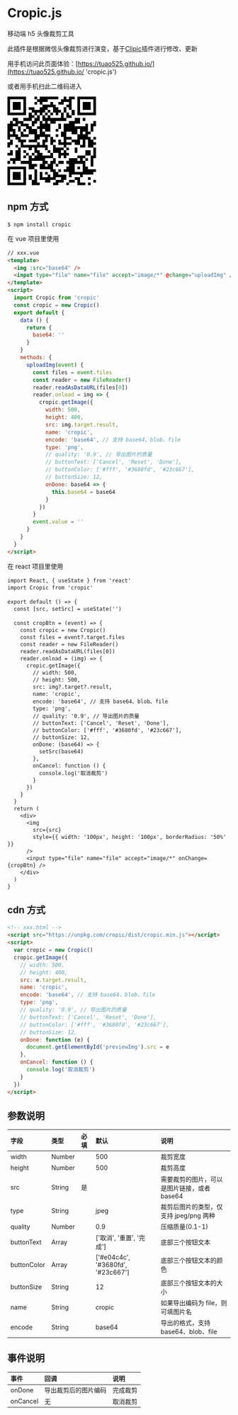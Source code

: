 <!--
 * @Author: ao.tu
 * @email: 2250467773@qq.com
 * @Date: 2024-01-04 10:53:07
 * @LastEditors: Do not edit
 * @LastEditTime: 2024-07-16 17:14:24
-->

# Cropic.js

移动端 h5 头像裁剪工具

此插件是根据微信头像裁剪进行演变，基于[Clipic](https://github.com/teojs/clipic)插件进行修改、更新

用手机访问此页面体验：[https://tuao525.github.io/](https://tuao525.github.io/ 'cropic.js')

或者用手机扫此二维码进入

![avatar](./src/assets/qrcode.png)

## npm 方式

```bath
$ npm install cropic
```

在 vue 项目里使用

```html
// xxx.vue
<template>
  <img :src="base64" />
  <input type="file" name="file" accept="image/*" @change="uploadImg" />
</template>
<script>
  import Cropic from 'cropic'
  const cropic = new Cropic()
  export default {
    data () {
      return {
        base64: ''
      }
    }
    methods: {
      uploadImg(event) {
        const files = event.files
        const reader = new FileReader()
        reader.readAsDataURL(files[0])
        reader.onload = img => {
          cropic.getImage({
            width: 500,
            height: 400,
            src: img.target.result,
            name: 'cropic',
            encode: 'base64', // 支持 base64、blob、file
            type: 'png',
            // quality: '0.9', // 导出图片的质量
            // buttonText: ['Cancel', 'Reset', 'Done'],
            // buttonColor: ['#fff', '#3680fd', '#23c667'],
            // buttonSize: 12,
            onDone: base64 => {
              this.base64 = base64
            }
          })
        }
        event.value = ''
      }
    }
  }
</script>
```

在 react 项目里使用

```tsx
import React, { useState } from 'react'
import Cropic from 'cropic'

export default () => {
  const [src, setSrc] = useState('')

  const cropBtn = (event) => {
    const cropic = new Cropic()
    const files = event?.target.files
    const reader = new FileReader()
    reader.readAsDataURL(files[0])
    reader.onload = (img) => {
      cropic.getImage({
        // width: 500,
        // height: 500,
        src: img?.target?.result,
        name: 'cropic',
        encode: 'base64', // 支持 base64、blob、file
        type: 'png',
        // quality: '0.9', // 导出图片的质量
        // buttonText: ['Cancel', 'Reset', 'Done'],
        // buttonColor: ['#fff', '#3680fd', '#23c667'],
        // buttonSize: 12,
        onDone: (base64) => {
          setSrc(base64)
        },
        onCancel: function () {
          console.log('取消裁剪')
        }
      })
    }
  }
  return (
    <div>
      <img
        src={src}
        style={{ width: '100px', height: '100px', borderRadius: '50%' }}
      />
      <input type="file" name="file" accept="image/*" onChange={cropBtn} />
    </div>
  )
}
```

## cdn 方式

```html
<!-- xxx.html -->
<script src="https://unpkg.com/cropic/dist/cropic.min.js"></script>
<script>
  var cropic = new Cropic()
  cropic.getImage({
    // width: 500,
    // height: 400,
    src: e.target.result,
    name: 'cropic',
    encode: 'base64', // 支持 base64、blob、file
    type: 'png',
    // quality: '0.9', // 导出图片的质量
    // buttonText: ['Cancel', 'Reset', 'Done'],
    // buttonColor: ['#fff', '#3680fd', '#23c667'],
    // buttonSize: 12,
    onDone: function (e) {
      document.getElementById('previewImg').src = e
    },
    onCancel: function () {
      console.log('取消裁剪')
    }
  })
</script>
```

## 参数说明

| 字段        | 类型   | 必填 | 默认                              | 说明                                        |
| :---------- | :----- | :--- | :-------------------------------- | :------------------------------------------ |
| width       | Number |      | 500                               | 裁剪宽度                                    |
| height      | Number |      | 500                               | 裁剪高度                                    |
| src         | String | 是   |                                   | 需要裁剪的图片，可以是图片链接，或者 base64 |
| type        | String |      | jpeg                              | 裁剪后图片的类型，仅支持 jpeg/png 两种      |
| quality     | Number |      | 0.9                               | 压缩质量(0.1-1)                             |
| buttonText  | Array  |      | ['取消', '重置', '完成']          | 底部三个按钮文本                            |
| buttonColor | Array  |      | ['#e04c4c', '#3680fd', '#23c667'] | 底部三个按钮文本的颜色                      |
| buttonSize  | String |      | 12                                | 底部三个按钮文本的大小                      |
| name        | String |      | cropic                            | 如果导出编码为 file，则可填图片名           |
| encode      | String |      | base64                            | 导出的格式，支持 base64、blob、file         |

## 事件说明

| 事件     | 回调                 | 说明     |
| :------- | :------------------- | :------- |
| onDone   | 导出裁剪后的图片编码 | 完成裁剪 |
| onCancel | 无                   | 取消裁剪 |
